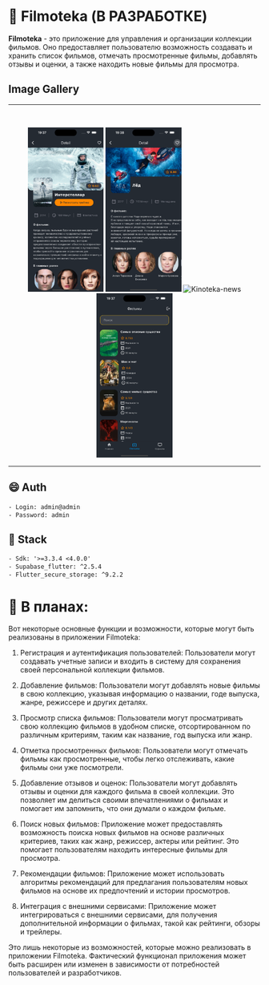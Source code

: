 # 🎦 Filmoteka (В РАЗРАБОТКЕ)


<b>Filmoteka</b> - это приложение для управления и организации коллекции фильмов. Оно предоставляет пользователю возможность создавать и хранить список фильмов, отмечать просмотренные фильмы, добавлять отзывы и оценки, а также находить новые фильмы для просмотра.

## **Image Gallery**

<hr/>

<br>

<p align="center">
<img src="readme/description.png" alt="Kinoteka-description" width="30%" />
<img src="readme/favorite.png" alt="Kinoteka-favorite" width="30%" />
<img src="readme/news.png" alt="Kinoteka-news" width="30%" />
<img src="readme/search.png" alt="Kinoteka-search" width="30%" />

</p>
<hr/>

## 😄 Auth
    - Login: admin@admin
    - Password: admin


## 🦉 Stack
    - Sdk: '>=3.3.4 <4.0.0'
    - Supabase_flutter: ^2.5.4 
    - Flutter_secure_storage: ^9.2.2
    


#  🍿 В планах:

Вот некоторые основные функции и возможности, которые могут быть реализованы в приложении Filmoteka:

1. Регистрация и аутентификация пользователей: Пользователи могут создавать учетные записи и входить в систему для сохранения своей персональной коллекции фильмов.

2. Добавление фильмов: Пользователи могут добавлять новые фильмы в свою коллекцию, указывая информацию о названии, годе выпуска, жанре, режиссере и других деталях.

3. Просмотр списка фильмов: Пользователи могут просматривать свою коллекцию фильмов в удобном списке, отсортированном по различным критериям, таким как название, год выпуска или жанр.

4. Отметка просмотренных фильмов: Пользователи могут отмечать фильмы как просмотренные, чтобы легко отслеживать, какие фильмы они уже посмотрели.

5. Добавление отзывов и оценок: Пользователи могут добавлять отзывы и оценки для каждого фильма в своей коллекции. Это позволяет им делиться своими впечатлениями о фильмах и помогает им запомнить, что они думали о каждом фильме.

6. Поиск новых фильмов: Приложение может предоставлять возможность поиска новых фильмов на основе различных критериев, таких как жанр, режиссер, актеры или рейтинг. Это помогает пользователям находить интересные фильмы для просмотра.

7. Рекомендации фильмов: Приложение может использовать алгоритмы рекомендаций для предлагания пользователям новых фильмов на основе их предпочтений и истории просмотров.

8. Интеграция с внешними сервисами: Приложение может интегрироваться с внешними сервисами, для получения дополнительной информации о фильмах, такой как рейтинги, обзоры и трейлеры.

Это лишь некоторые из возможностей, которые можно реализовать в приложении Filmoteka. Фактический функционал приложения может быть расширен или изменен в зависимости от потребностей пользователей и разработчиков.


